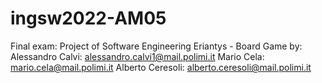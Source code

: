 # ingsw2022-AM05
 Final exam: Project of Software Engineering
Eriantys - Board Game
by:
Alessandro Calvi: alessandro.calvi1@mail.polimi.it
Mario Cela: mario.cela@mail.polimi.it
Alberto Ceresoli: alberto.ceresoli@mail.polimi.it
